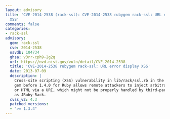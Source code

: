 ```yaml
---
layout: advisory
title: 'CVE-2014-2538 (rack-ssl): CVE-2014-2538 rubygem rack-ssl: URL error display
  XSS'
comments: false
categories:
- rack-ssl
advisory:
  gem: rack-ssl
  cve: 2014-2538
  osvdb: 104734
  ghsa: v3rr-cph9-2g2q
  url: https://nvd.nist.gov/vuln/detail/CVE-2014-2538
  title: 'CVE-2014-2538 rubygem rack-ssl: URL error display XSS'
  date: 2013-07-09
  description: |
    Cross-site scripting (XSS) vulnerability in lib/rack/ssl.rb in the rack-ssl
    gem before 1.4.0 for Ruby allows remote attackers to inject arbitrary web script
    or HTML via a URI, which might not be properly handled by third-party adapters such
    as JRuby-Rack.
  cvss_v2: 4.3
  patched_versions:
  - ">= 1.3.4"
---
```

